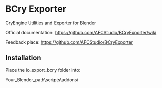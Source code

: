 # BCry Exporter

CryEngine Utilities and Exporter for Blender


Official documentation: https://github.com/AFCStudio/BCryExporter/wiki

Feedback place: https://github.com/AFCStudio/BCryExporter

## Installation

Place the io_export_bcry folder into:

Your_Blender_path\scripts\addons\
